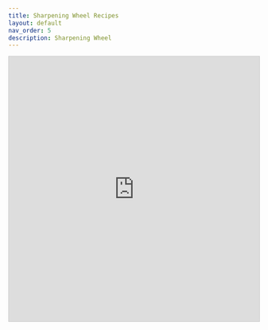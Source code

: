 ```yaml
---
title: Sharpening Wheel Recipes
layout: default
nav_order: 5
description: Sharpening Wheel 
---
```


<iframe class="airtable-embed" src="https://airtable.com/embed/shr0Al3IR3hhHTJJh?backgroundColor=red&viewControls=on" frameborder="0" onmousewheel="" width="100%" height="533" style="background: transparent; border: 1px solid #ccc;"></iframe>